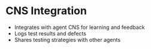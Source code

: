 # CNS Integration

- Integrates with agent CNS for learning and feedback
- Logs test results and defects
- Shares testing strategies with other agents

